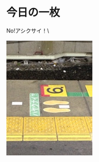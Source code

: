 # 今日の一枚
No!アシクサイ！\\<br /><br /><a href="20131219-234043.jpg"><img src="20131219-234043.jpg" alt="20131219-234043.jpg" class="alignnone size-full" /></a>
